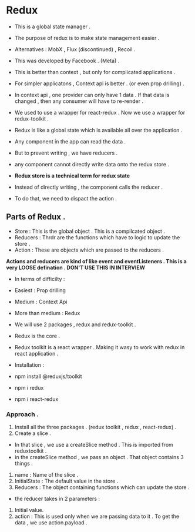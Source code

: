 # Redux 

- This is a global state manager . 
- The purpose of redux is to make state management easier . 
- Alternatives : MobX , Flux (discontinued) , Recoil . 
- This was developed by Facebook . (Meta)  .
- This is better than context , but only for complicated applications . 
- For simpler applicatons , Context api is better . (or even prop drilling) .
- In context api , one provider can only have 1 data . If that data is changed , then any consumer will have to re-render . 


- We used to use a wrapper for react-redux . Now we use a wrapper for redux-toolkit . 

- Redux is like a global state which is available all over the application . 
- Any component in the app can read the data .
- But to prevent writing , we have reducers .
- any component cannot directly write data onto the redux store .
- **Redux store is a technical term for redux state**
- Instead of directly writing , the component calls the reducer . 
- To do that, we need to dispact the action . 

## Parts of Redux .
- Store : This is the global object . This is a compilcated object .
- Reducers : Thrdr are the functions which have to logic to update the store . 
- Action : These are objects which are passed to the reducers . 

**Actions and reducers are kind of like event and eventListeners . This is a very LOOSE defination . DON'T USE THIS IN INTERVIEW**

- In terms of difficilty : 
- Easiest : Prop drilling
- Medium : Context Api
- More than medium : Redux 

- We will use 2 packages , redux and redux-toolkit .
- Redux is the core . 
- Redux toolkit is a react wrapper . Making it wasy to work with redux in react application . 


- Installation : 
- npm install @reduxjs/toolkit
- npm i redux
- npm i react-redux


### Approach .

1. Install all the three packages . (redux toolkit , redux , react-redux) .
2. Create a slice . 
  - In that slice , we use a createSlice method . This is imported from reduxtoolkit . 
  - in the createSlice method , we pass an object . That object contains 3 things .
  1. name : Name of the slice .
  2. InitialState : The default value in the store . 
  3. Reducers : The object containing functions which can update the store .
  - the reducer takes in 2 parameters : 
  1. Initial value.
  2. action : This is used only when we are passing data to it . To get the data , we use action.payload . 
